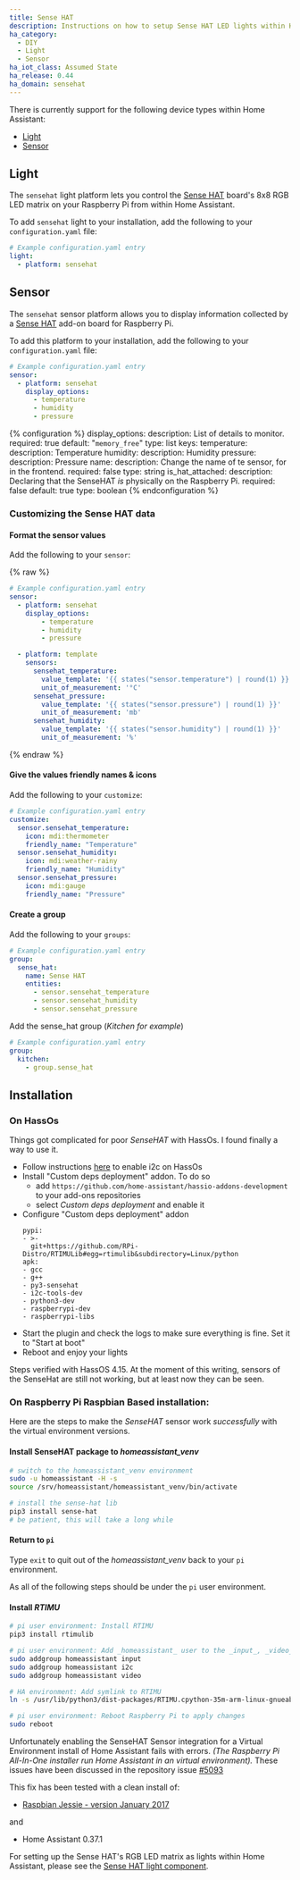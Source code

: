 ```yaml
---
title: Sense HAT
description: Instructions on how to setup Sense HAT LED lights within Home Assistant.
ha_category:
  - DIY
  - Light
  - Sensor
ha_iot_class: Assumed State
ha_release: 0.44
ha_domain: sensehat
---
```


There is currently support for the following device types within Home Assistant:

- [Light](#light)
- [Sensor](#sensor)

## Light

The `sensehat` light platform lets you control the [Sense HAT](https://www.raspberrypi.org/products/sense-hat/) board's 8x8 RGB LED matrix on your Raspberry Pi from within Home Assistant.

To add `sensehat` light to your installation, add the following to your `configuration.yaml` file:

```yaml
# Example configuration.yaml entry
light:
  - platform: sensehat
```

## Sensor

The `sensehat` sensor platform allows you to display information collected by a [Sense HAT](https://www.raspberrypi.org/products/sense-hat/) add-on board for Raspberry Pi.

To add this platform to your installation, add the following to your `configuration.yaml` file:

```yaml
# Example configuration.yaml entry
sensor:
  - platform: sensehat
    display_options:
      - temperature
      - humidity
      - pressure
```

{% configuration %}
display_options:
  description: List of details to monitor.
  required: true
  default: "`memory_free`"
  type: list
  keys:
    temperature:
      description: Temperature
    humidity:
      description: Humidity
    pressure:
      description: Pressure
name:
  description: Change the name of te sensor, for in the frontend.
  required: false
  type: string
is_hat_attached:
  description: Declaring that the SenseHAT _is_ physically on the Raspberry Pi.
  required: false
  default: true
  type: boolean
{% endconfiguration %}

### Customizing the Sense HAT data

#### Format the sensor values

Add the following to your `sensor`:

{% raw %}

```yaml
# Example configuration.yaml entry
sensor:
  - platform: sensehat
    display_options:
        - temperature
        - humidity
        - pressure

  - platform: template
    sensors:
      sensehat_temperature:
        value_template: '{{ states("sensor.temperature") | round(1) }}'
        unit_of_measurement: '°C'
      sensehat_pressure:
        value_template: '{{ states("sensor.pressure") | round(1) }}'
        unit_of_measurement: 'mb'
      sensehat_humidity:
        value_template: '{{ states("sensor.humidity") | round(1) }}'
        unit_of_measurement: '%'
```

{% endraw %}

#### Give the values friendly names & icons

Add the following to your `customize`:

```yaml
# Example configuration.yaml entry
customize:
  sensor.sensehat_temperature:
    icon: mdi:thermometer
    friendly_name: "Temperature"
  sensor.sensehat_humidity:
    icon: mdi:weather-rainy
    friendly_name: "Humidity"
  sensor.sensehat_pressure:
    icon: mdi:gauge
    friendly_name: "Pressure"
```

#### Create a group

Add the following to your `groups`:

```yaml
# Example configuration.yaml entry
group:
  sense_hat:
    name: Sense HAT
    entities:
      - sensor.sensehat_temperature
      - sensor.sensehat_humidity
      - sensor.sensehat_pressure
```

Add the sense_hat group (_Kitchen for example_)

```yaml
# Example configuration.yaml entry
group:
  kitchen:
    - group.sense_hat
```
## Installation
### On HassOs

Things got complicated for poor _SenseHAT_ with HassOs. I found finally a way to use it.

- Follow instructions [here](https://www.home-assistant.io/hassio/enable_i2c/) to enable i2c on HassOs
- Install "Custom deps deployment" addon. To do so
    - add ``https://github.com/home-assistant/hassio-addons-development`` to your add-ons repositories
    - select *Custom deps deployment* and enable it
- Configure "Custom deps deployment" addon
    ```
    pypi:
    - >-
      git+https://github.com/RPi-Distro/RTIMULib#egg=rtimulib&subdirectory=Linux/python
    apk:
    - gcc
    - g++
    - py3-sensehat
    - i2c-tools-dev
    - python3-dev
    - raspberrypi-dev
    - raspberrypi-libs
    ```
- Start the plugin and check the logs to make sure everything is fine. Set it to "Start at boot"
- Reboot and enjoy your lights

Steps verified with HassOS 4.15. At the moment of this writing, sensors of the SenseHat are still not working, but at least now they can be seen.

### On Raspberry Pi Raspbian Based installation:

Here are the steps to make the _SenseHAT_ sensor work _successfully_ with the virtual environment versions.

#### Install SenseHAT package to _homeassistant_venv_

```bash
# switch to the homeassistant_venv environment
sudo -u homeassistant -H -s
source /srv/homeassistant/homeassistant_venv/bin/activate

# install the sense-hat lib
pip3 install sense-hat
# be patient, this will take a long while
```

#### Return to `pi`

Type `exit` to quit out of the _homeassistant_venv_ back to your `pi` environment.

As all of the following steps should be under the `pi` user environment.

#### Install _RTIMU_

```bash
# pi user environment: Install RTIMU
pip3 install rtimulib

# pi user environment: Add _homeassistant_ user to the _input_, _video_ and the _i2c_ groups
sudo addgroup homeassistant input
sudo addgroup homeassistant i2c
sudo addgroup homeassistant video

# HA environment: Add symlink to RTIMU
ln -s /usr/lib/python3/dist-packages/RTIMU.cpython-35m-arm-linux-gnueabihf.so /srv/homeassistant/lib/python3.5/site-packages/

# pi user environment: Reboot Raspberry Pi to apply changes
sudo reboot
```

Unfortunately enabling the SenseHAT Sensor integration for a Virtual Environment install of Home Assistant fails with errors.
_(The Raspberry Pi All-In-One installer run Home Assistant in an virtual environment)._
These issues have been discussed in the repository issue [#5093](https://github.com/home-assistant/home-assistant/issues/5093)

This fix has been tested with a clean install of:

* [Raspbian Jessie - version January 2017](https://downloads.raspberrypi.org/raspbian/images/raspbian-2017-01-10/)

and

* Home Assistant 0.37.1

For setting up the Sense HAT's RGB LED matrix as lights within Home Assistant, please see the [Sense HAT light component](#light).
